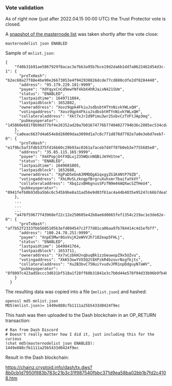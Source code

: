 ### Vote validation

As of right now (just after 2022.04.15 00:00 UTC) the Trust Protector vote is closed.

A [snapshot of the masternode list](https://raw.githubusercontent.com/dashhive/vote-tally/master/results/mnlist.json) was taken shortly after the vote close:

```
masternodelist json ENABLED
```

Sample of `mnlist.json`:
```
{
    "f40b31b91ae5867929f8acac3e7bb3a95b7bce19d2da6b1dd7a0622462d54d3c-1": {
      "proTxHash": "b2ec60a27f88e4be90e26673053e4f942938826dcde77cd880cdfe2df8284440",
      "address": "95.179.229.181:9999",
      "payee": "XdYqyxCnCd9ewYNf4kbX4hRJaixN421SUm",
      "status": "ENABLED",
      "lastpaidtime": 1649711084,
      "lastpaidblock": 1652882,
      "owneraddress": "Xovz9qpk4FkiuJsdbsbtHTYnNivkYWLxQH",
      "votingaddress": "Xovz9qpk4FkiuJsdbsbtHTYnNivkYWLxQH",
      "collateraladdress": "Xkt7xJr2d9Pimu3wr2SxbvCzTVFtJAp3mq",
      "pubkeyoperator": "145860e681f8b96d77bf4e26352ad20a7b01674776b77404027794b36c2805ec534cda8f0d052afe23e94b6ccd48f3c8"
    },
    "ca0eac6637d4a654e8d26009daa3099d1a7c8c771d878d7702e7a0e3e6d7eeb7-0": {
      "proTxHash": "e1f9bc5af3fdb5375fd16b60c29b93ac0261a7aceb7d4ff87b0eb3e7755685e0",
      "address": "35.85.115.165:9999",
      "payee": "XmXPopjbtFXQLujZ35WQcnNQBiJmYH1tne",
      "status": "ENABLED",
      "lastpaidtime": 1649681005,
      "lastpaidblock": 1652688,
      "owneraddress": "XgPaD5ebnA3RMDQgA1qxgyZG1K4NtP79ZD",
      "votingaddress": "XhLMvSLzkngpfBrgruXuhsmr7baifatkVY",
      "collateraladdress": "Xbq1zxBH6gnusSPzfN9m44AQXwcSZTHeU4",
      "pubkeyoperator": "0941fefb0b93dba5b6c6c545b9be8a31ad56e9d03f61ac4a44b4035e95247c66b7dea5c509c2ab394318b0affedee1c4"
    },
    ...
    ...
    ...
    "a476f59677f43968ef22c12e250605e42b8ae6d0665fef1354c219ac1e3de82e-0": {
      "proTxHash": "af7b52f2333fbb5605105b3efd094547c2f77d81ca06aa97b784414c4d1efbff",
      "address": "100.24.78.251:9999",
      "payee": "XnpE5Mwr8GsVujK2eWVVJh718Zeap5FHLj",
      "status": "ENABLED",
      "lastpaidtime": 1649841764,
      "lastpaidblock": 1653711,
      "owneraddress": "Xx7xCzbkHJnqbuqBk1zzGeuwopZ9x5UZvu",
      "votingaddress": "XkK53owYVX5Q2t8XPzkR4bzourNzgfkjts",
      "collateraladdress": "Xu2B3bvC75NuiYvudvJPR1npDdguyN7aWV",
      "pubkeyoperator": "8f8097c423ad5bccc3d631bf518a1f28ff60b31841e3c7b0d44e578f94d33b96b9fb485e1690b72608423f3e926ac8c7"
    }
  }
```

The resulting data was copied into a file (`mnlist.json`) and hashed:

```
openssl md5 mnlist.json
MD5(mnlist.json)= 1449e888cfb1111a25b5433d0424f9ec
```

This hash was then uploaded to the Dash blockchain in an OP_RETURN transaction:

```
# Ran from Dash Discord
# Doesn't really matter how I did it, just including this for the curious
!chat md5(masternodelist json ENABLED): 1449e888cfb1111a25b5433d0424f9ec
```

Result in the Dash blockchain:

<https://chainz.cryptoid.info/dash/tx.dws?8b0cb1d7950f983b783c21b3c31f987540fbbc371d9ea58ba02bb1b7fd2c4108.htm>
